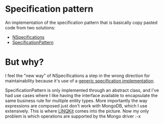 # Specification pattern

An implementation of the specification pattern that is basically copy pasted code from two solutions:

- [NSpecifications](https://github.com/jnicolau/NSpecifications)
- [SpecificationPattern](https://github.com/vkhorikov/SpecificationPattern)

# But why?
I feel the "new way" of NSpecifications a step in the wrong direction for maintainability because it's use of a [generic specification implementation](http://enterprisecraftsmanship.com/2016/02/08/specification-pattern-c-implementation/).

SpecificationPattern is only implemented through an abstract class, and I've had use cases where I like having the interface available to encapsulate the same business rule for multiple entity types. More importantly the way expressions are composed just don't work with MongoDB, which I use extensively. This is where [LINQKit](https://github.com/scottksmith95/LINQKit) comes into the picture. Now my only problem is which operations are supported by the Mongo driver :-x
